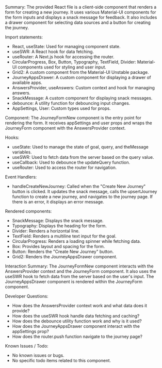 Summary:
The provided React file is a client-side component that renders a form for creating a new journey. It uses various Material-UI components for the form inputs and displays a snack message for feedback. It also includes a drawer component for selecting data sources and a button for creating the journey.

Import statements:
- React, useState: Used for managing component state.
- useSWR: A React hook for data fetching.
- useRouter: A Next.js hook for accessing the router.
- CircularProgress, Box, Button, Typography, TextField, Divider: Material-UI components used for styling and user input.
- Grid2: A custom component from the Material-UI Unstable package.
- JourneyAppsDrawer: A custom component for displaying a drawer of available apps.
- AnswersProvider, useAnswers: Custom context and hook for managing answers.
- SnackMessage: A custom component for displaying snack messages.
- debounce: A utility function for debouncing input changes.
- AppSettings, User: Custom types used for props.

Component:
The JourneyFormNew component is the entry point for rendering the form. It receives appSettings and user props and wraps the JourneyForm component with the AnswersProvider context.

Hooks:
- useState: Used to manage the state of goal, query, and theMessage variables.
- useSWR: Used to fetch data from the server based on the query value.
- useCallback: Used to debounce the updateQuery function.
- useRouter: Used to access the router for navigation.

Event Handlers:
- handleCreateNewJourney: Called when the "Create New Journey" button is clicked. It updates the snack message, calls the upsertJourney function to create a new journey, and navigates to the journey page. If there is an error, it displays an error message.

Rendered components:
- SnackMessage: Displays the snack message.
- Typography: Displays the heading for the form.
- Divider: Renders a horizontal line.
- TextField: Renders a multiline text input for the goal.
- CircularProgress: Renders a loading spinner while fetching data.
- Box: Provides layout and spacing for the form.
- Button: Renders the "Create New Journey" button.
- Grid2: Renders the JourneyAppsDrawer component.

Interaction Summary:
The JourneyFormNew component interacts with the AnswersProvider context and the JourneyForm component. It also uses the useSWR hook to fetch data from the server based on the user's input. The JourneyAppsDrawer component is rendered within the JourneyForm component.

Developer Questions:
- How does the AnswersProvider context work and what data does it provide?
- How does the useSWR hook handle data fetching and caching?
- How does the debounce utility function work and why is it used?
- How does the JourneyAppsDrawer component interact with the appSettings prop?
- How does the router.push function navigate to the journey page?

Known Issues / Todo:
- No known issues or bugs.
- No specific todo items related to this component.